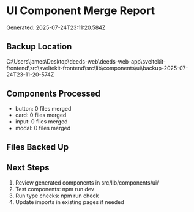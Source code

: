 # UI Component Merge Report

Generated: 2025-07-24T23:11:20.584Z

## Backup Location

C:\Users\james\Desktop\deeds-web\deeds-web-app\sveltekit-frontend\src\sveltekit-frontend\src\lib\components\ui\backup-2025-07-24T23-11-20-574Z

## Components Processed

- button: 0 files merged
- card: 0 files merged
- input: 0 files merged
- modal: 0 files merged

## Files Backed Up

## Next Steps

1. Review generated components in src/lib/components/ui/
2. Test components: npm run dev
3. Run type checks: npm run check
4. Update imports in existing pages if needed
